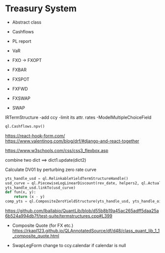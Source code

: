 # Treasury System

- Abstract class
- Cashflows
- PL report
- VaR

- FXO -> FXOPT
- FXBAR
- FXSPOT
- FXFWD
- FXSWAP
- SWAP

IRTermStructure
-add ccy
-limit its attr. rates
-ModelMultipleChoiceField

```py
ql.Cashflows.npv()
```

https://react-hook-form.com/
https://www.valentinog.com/blog/drf/#django-and-react-together

https://www.w3schools.com/css/css3_flexbox.asp

combine two dict ==> dict1.update(dict2)

Calculate DV01 by perturbing zero rate curve

```py
yts_handle_usd = ql.RelinkableYieldTermStructureHandle()
usd_curve = ql.PiecewiseLogLinearDiscount(rev_date, helpers2, ql.Actual365Fixed())
yts_handle_usd.linkTo(usd_curve)
def fun(x, y):
    return (x - y)
comp_yts = ql.CompositeZeroYieldStructure(yts_handle_usd, yts_handle_ois, fun)
```

https://github.com/lballabio/QuantLib/blob/d55b8b19a45ac265adff5daa25a6b524a994db7f/test-suite/termstructures.cpp#L399

- Composite Quote (for FX etc.)
  https://rkapl123.github.io/QLAnnotatedSource/df/d48/class_quant_lib_1_1_composite_quote.html

- SwapLegForm change to ccy.calendar if calendar is null
